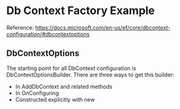 # Db Context Factory Example

Reference: https://docs.microsoft.com/en-us/ef/core/dbcontext-configuration/#dbcontextoptions

## DbContextOptions
The starting point for all DbContext configuration is DbContextOptionsBuilder. There are three ways to get this builder:

 - In AddDbContext and related methods
 - In OnConfiguring
 - Constructed explicitly with new
